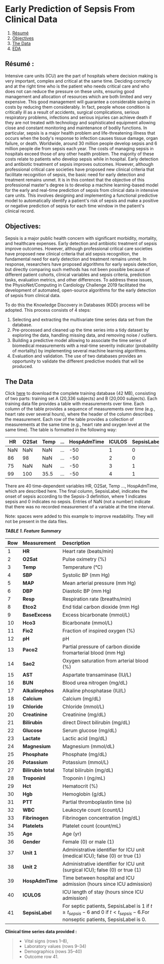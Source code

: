# Early Prediction of Sepsis From Clinical Data

1. [Résumé](#Résumé)
2. [Objectives](#Objectives)
3. [The Data](#The-Data)
4. [EDA](https://mybinder.org/v2/gh/nevermind78/capstone/main?filepath=EDA.ipynb)

## Résumé : 
Intensive care units (ICU) are the part of hospitals where decision making is very important, complex and critical at the same time. Deciding correctly and at the right time who is the patient who needs critical care and who does not can reduce the pressure on these units, ensuring good management and allocation of resources which are both limited and very expensive. This good management will guarantee a considerable saving in costs by reducing them considerably. In fact, people whose condition is critically ill as a result of accidents, surgical complications, serious respiratory problems, infections and serious injuries can achieve death if they are not treated with technology and sophisticated equipment allowing close and constant monitoring and maintenance of bodily functions. In particular, sepsis is a major health problem and life-threatening illness that occurs when the body's response to infection causes tissue damage, organ failure, or death. Worldwide, around 30 million people develop sepsis and 6 million people die from sepsis each year. The costs of managing sepsis in hospitals exceed those of any other health problem. The majority of these costs relate to patients who develop sepsis while in hospital. Early detection and antibiotic treatment of sepsis improves outcomes. However, although professional critical care societies have proposed new clinical criteria that facilitate recognition of sepsis, the basic need for early detection and treatment remains unmet. It is in this context that the objective of this professional master's degree is to develop a machine learning-based model for the early and real-time prediction of sepsis from clinical data in intensive care units. This involves designing and implementing a functional predictive model to automatically identify a patient's risk of sepsis and make a positive or negative prediction of sepsis for each time window in the patient's clinical record.

## Objectives:
 Sepsis is a major public health concern with significant
morbidity, mortality, and healthcare expenses. Early detection
and antibiotic treatment of sepsis improve outcomes. However,
although professional critical care societies have proposed new
clinical criteria that aid sepsis recognition, the fundamental need
for early detection and treatment remains unmet. In response,
researchers have proposed algorithms for early sepsis detection,
but directly comparing such methods has not been possible because
of different patient cohorts, clinical variables and sepsis criteria,
prediction tasks, evaluation metrics, and other differences.
To address these issues, the PhysioNet/Computing in Cardiology
Challenge 2019 facilitated the development of automated,
open-source algorithms for the early detection of sepsis from clinical
data.

To do this the Knowledge Discovery in Databases (KDD) process will be adopted. This process consists of 4 steps:

1. Selecting and extracting the multivariate time series data set from the database.
2. Pre-processed and cleaned up the time series into a tidy dataset by exploring the data, handling missing data, and removing noise / outliers.
3. Building a predictive model allowing to associate the time series of biomedical measurements with a real-time severity indicator (probability of mortality) by implementing several machine learning algorithms.
4. Evaluation and validation. The use of two databases provides an opportunity to validate the different predictive models that will be produced.

## The Data
Click [here](https://archive.physionet.org/users/shared/challenge-2019/) to download the complete training database (42 MB), consisting of two parts: training set A (20,336 subjects) and B (20,000 subjects).
Each training data file provides a table with measurements over time. Each column of the table provides a sequence of measurements over time (e.g., heart rate over several hours), where the header of the column describes the measurement. Each row of the table provides a collection of measurements at the same time (e.g., heart rate and oxygen level at the same time). The table is formatted in the following way:

HR |O2Sat|Temp|...|HospAdmTime|ICULOS|SepsisLabel
---|---|---|---|---|---|---|
NaN|  NaN| NaN|...|        -50|     1|          0
 86|   98| NaN|...|        -50|     2|          0
 75|  NaN| NaN|...|        -50|     3|          1
 99|  100|35.5|...|        -50|     4|          1
 
 
There are 40 time-dependent variables HR, O2Sat, Temp ..., HospAdmTime, which are described here. The final column, SepsisLabel, indicates the onset of sepsis according to the Sepsis-3 definition, where 1 indicates sepsis and 0 indicates no sepsis. Entries of NaN (not a number) indicate that there was no recorded measurement of a variable at the time interval.

Note: spaces were added to this example to improve readability. They will not be present in the data files.

***TABLE 1. Feature Summary***

Row|Measurement|Description
---|:---|:---
1| **HR**| Heart rate (beats/min)
2| **O2Sat**| Pulse oximetry (%)
3| **Temp** |Temperature (°C)
4|**SBP**| Systolic BP (mm Hg)
5| **MAP**| Mean arterial pressure (mm Hg)
6| **DBP**| Diastolic BP (mm Hg)
7| **Resp**| Respiration rate (breaths/min)
8| **Etco2**| End tidal carbon dioxide (mm Hg)
9| **BaseExcess**| Excess bicarbonate (mmol/L)
10| **Hco3**| Bicarbonate (mmol/L)
11 |**Fio2**| Fraction of inspired oxygen (%)
12 |**pH**| pH
13 |**Paco2**|Partial pressure of carbon dioxide fromarterial blood (mm Hg)
14 |**Sao2**| Oxygen saturation from arterial blood (%)
15 |**AST**| Aspartate transaminase (IU/L)
16 |**BUN**| Blood urea nitrogen (mg/dL)
17 |**Alkalinephos**| Alkaline phosphatase (IU/L)
18 |**Calcium**| Calcium (mg/dL)
19 |**Chloride**| Chloride (mmol/L)
20 |**Creatinine**| Creatinine (mg/dL)
21 |**Bilirubin**| direct Direct bilirubin (mg/dL)
22 |**Glucose**| Serum glucose (mg/dL)
23 |**Lactate**| Lactic acid (mg/dL)
24 |**Magnesium**| Magnesium (mmol/dL)
25 |**Phosphate**| Phosphate (mg/dL)
26 |**Potassium**| Potassium (mmol/L)
27 |**Bilirubin total**| Total bilirubin (mg/dL)
28 |**TroponinI**| Troponin I (ng/mL)
29 |**Hct**| Hematocrit (%)
30 |**Hgb**| Hemoglobin (g/dL)
31 |**PTT**| Partial thromboplastin time (s)
32 |**WBC**| Leukocyte count (count/L)
33 |**Fibrinogen**| Fibrinogen concentration (mg/dL)
34 |**Platelets**| Platelet count (count/mL)
35 |**Age**| Age (yr)
36 |**Gender**| Female (0) or male (1)
37 |**Unit 1**| Administrative identifier for ICU unit (medical ICU); false (0) or true (1)
38 |**Unit 2**| Administrative identifier for ICU unit (surgical ICU); false (0) or true (1)
39 |**HospAdmTime**| Time between hospital and ICU admission (hours since ICU admission)
40 |**ICULOS**| ICU length of stay (hours since ICU admission)
41 |**SepsisLabel**| For septic patients, SepsisLabel is 1 if $t \geq t_{sepsis}-6$ and $0$ if $t < t_{sepsis}-6$.For nonseptic patients, SepsisLabel is 0.

**Clinical time series data provided :** 
>* Vital signs (rows 1–8),
>* Laboratory values (rows 9–34)
>* Demographics (rows 35–40)
>* Outcome row 41.


